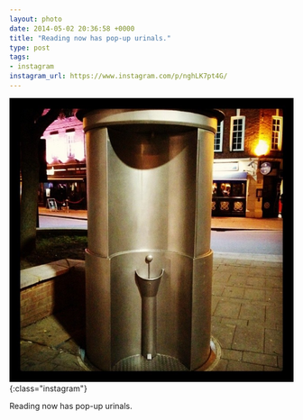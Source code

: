 ```yaml
---
layout: photo
date: 2014-05-02 20:36:58 +0000
title: "Reading now has pop-up urinals."
type: post
tags:
- instagram
instagram_url: https://www.instagram.com/p/nghLK7pt4G/
---
```


![Instagram - nghLK7pt4G](/img/nghLK7pt4G.jpg){:class="instagram"}

Reading now has pop-up urinals.
